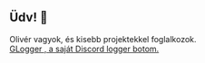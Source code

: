 ## Üdv! 👋
Olivér vagyok, és kisebb projektekkel foglalkozok.<br>
<a href="https://github.com/gondaoliver/glogger">GLogger
, a saját Discord logger botom.
<!--
**gondaoliver/gondaoliver** is a ✨ _special_ ✨ repository because its `README.md` (this file) appears on your GitHub profile.

Here are some ideas to get you started:

- 🔭 I’m currently working on ...
- 🌱 I’m currently learning ...
- 👯 I’m looking to collaborate on ...
- 🤔 I’m looking for help with ...
- 💬 Ask me about ...
- 📫 How to reach me: ...
- 😄 Pronouns: ...
- ⚡ Fun fact: ...
-->

